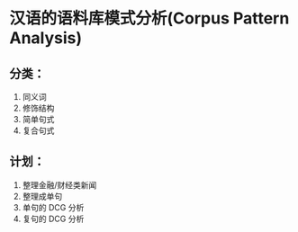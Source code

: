 # 汉语的语料库模式分析(Corpus Pattern Analysis)

## 分类：
1. 同义词
1. 修饰结构
1. 简单句式
1. 复合句式

## 计划：
1. 整理金融/财经类新闻
1. 整理成单句
1. 单句的 DCG 分析
1. 复句的 DCG 分析
